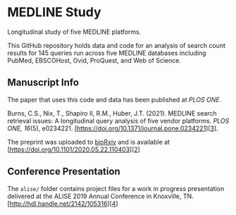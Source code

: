 # MEDLINE Study

Longitudinal study of five MEDLINE platforms.

This GitHub repository holds data and code for an analysis of search count
results for 145 queries run across five MEDLINE databases including PubMed,
EBSCOHost, Ovid, ProQuest, and Web of Science.

## Manuscript Info

The paper that uses this code and data has been published at *PLOS ONE*.

Burns, C.S., Nix, T., Shapiro II, R.M., Huber, J.T. (2021). MEDLINE search retrieval issues: A longitudinal query analysis of five vendor platforms. *PLOS ONE, 16*(5), e0234221. [https://doi.org/10.1371/journal.pone.0234221][3].

The preprint was uploaded to [bioRxiv][1] and is available at
[https://doi.org/10.1101/2020.05.22.110403][2]

## Conference Presentation

The ``alise/`` folder contains project files for a work in progress
presentation delivered at the ALISE 2019 Annual Conference in Knoxville, TN.
[http://hdl.handle.net/2142/105316][4]

[1]:https://www.biorxiv.org/
[2]:https://doi.org/10.1101/2020.05.22.110403
[3]:https://doi.org/10.1371/journal.pone.0234221
[4]:http://hdl.handle.net/2142/105316
